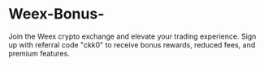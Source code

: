 # Weex-Bonus-
Join the Weex crypto exchange and elevate your trading experience. Sign up with referral code "ckk0" to receive bonus rewards, reduced fees, and premium features.
